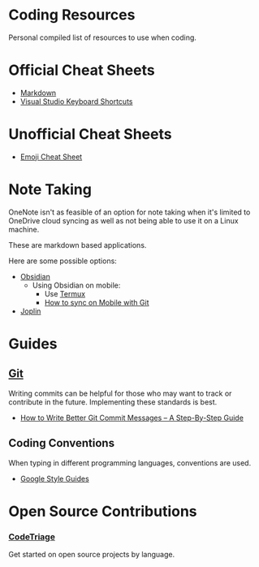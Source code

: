 <!-- @format -->

# Coding Resources

Personal compiled list of resources to use when coding.

# Official Cheat Sheets

-   [Markdown](https://www.markdownguide.org/cheat-sheet/)
-   [Visual Studio Keyboard Shortcuts](https://code.visualstudio.com/shortcuts/keyboard-shortcuts-windows.pdf)

# Unofficial Cheat Sheets

-   [Emoji Cheat Sheet](https://github.com/ikatyang/emoji-cheat-sheet)

# Note Taking

OneNote isn't as feasible of an option for note taking when it's limited to OneDrive cloud syncing as well as not being able to use it on a Linux machine.

These are markdown based applications.

Here are some possible options:

-   [Obsidian](https://obsidian.md/)
    -   Using Obsidian on mobile:
        -   Use [Termux](https://github.com/termux/termux-app)
        -   [How to sync on Mobile with Git](https://www.greghilston.com/post/how-i-use-obsidian-mobile-with-git-on-android/)
-   [Joplin](https://joplinapp.org/)

# Guides

## [Git](https://git-scm.com/)

Writing commits can be helpful for those who may want to track or contribute in the future. Implementing these standards is best.

-   [How to Write Better Git Commit Messages – A Step-By-Step Guide](https://www.freecodecamp.org/news/how-to-write-better-git-commit-messages/)

## Coding Conventions

When typing in different programming languages, conventions are used.

-   [Google Style Guides](https://google.github.io/styleguide)

# Open Source Contributions

### [CodeTriage](https://www.codetriage.com/)

Get started on open source projects by language.
